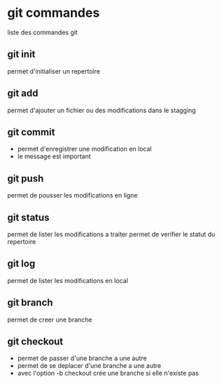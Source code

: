 # git commandes
liste des commandes git

## git init
permet d'initialiser un repertoire 

## git add
permet d'ajouter un fichier ou des modifications dans le stagging

## git commit
- permet d'enregistrer une modification en local
- le message est important

## git push
permet de pousser les modifications en ligne

## git status
permet de lister les modifications a traiter
permet de verifier le statut du repertoire

## git log
permet de lister les modifications en local

## git branch
permet de creer une branche

## git checkout
- permet de passer d'une branche a une autre
- permet de se deplacer d'une branche a une autre
- avec l'option -b checkout crée une branche si elle n'existe pas  


